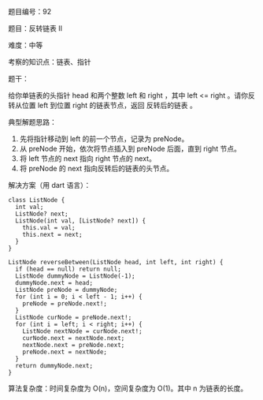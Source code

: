 题目编号：92

题目：反转链表 II

难度：中等

考察的知识点：链表、指针

题干：

给你单链表的头指针 head 和两个整数 left 和 right ，其中 left <= right 。请你反转从位置 left 到位置 right 的链表节点，返回 反转后的链表 。

典型解题思路：

1. 先将指针移动到 left 的前一个节点，记录为 preNode。
2. 从 preNode 开始，依次将节点插入到 preNode 后面，直到 right 节点。
3. 将 left 节点的 next 指向 right 节点的 next。
4. 将 preNode 的 next 指向反转后的链表的头节点。

解决方案（用 dart 语言）：

```
class ListNode {
  int val;
  ListNode? next;
  ListNode(int val, [ListNode? next]) {
    this.val = val;
    this.next = next;
  }
}

ListNode reverseBetween(ListNode head, int left, int right) {
  if (head == null) return null;
  ListNode dummyNode = ListNode(-1);
  dummyNode.next = head;
  ListNode preNode = dummyNode;
  for (int i = 0; i < left - 1; i++) {
    preNode = preNode.next!;
  }
  ListNode curNode = preNode.next!;
  for (int i = left; i < right; i++) {
    ListNode nextNode = curNode.next!;
    curNode.next = nextNode.next;
    nextNode.next = preNode.next;
    preNode.next = nextNode;
  }
  return dummyNode.next;
}
```

算法复杂度：时间复杂度为 O(n)，空间复杂度为 O(1)。其中 n 为链表的长度。